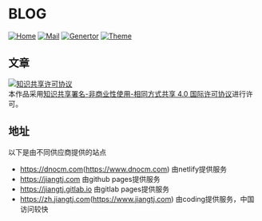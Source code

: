 # BLOG
[![Home](https://img.shields.io/badge/-Home-blue.svg)](https://jiangtj.com)
[![Mail](https://img.shields.io/badge/Mail-i@dnocm.com-blue.svg)](mailto:i@dnocm.com)
[![Genertor](https://img.shields.io/badge/Generte-Hexo-blue.svg)](https://hexo.io)
[![Theme](https://img.shields.io/badge/Theme-Cake-blue.svg)](https://github.com/jiangtj/hexo-theme-cake)

## 文章
<a rel="license" href="http://creativecommons.org/licenses/by-nc-sa/4.0/"><img alt="知识共享许可协议" style="border-width:0" src="https://i.creativecommons.org/l/by-nc-sa/4.0/88x31.png" /></a><br />本作品采用<a rel="license" href="http://creativecommons.org/licenses/by-nc-sa/4.0/">知识共享署名-非商业性使用-相同方式共享 4.0 国际许可协议</a>进行许可。

## 地址

以下是由不同供应商提供的站点

- <https://dnocm.com>(<https://www.dnocm.com>) 由netlify提供服务
- https://jiangtj.com 由github pages提供服务
- https://jiangtj.gitlab.io 由gitlab pages提供服务
- <https://zh.jiangtj.com>(<https://www.jiangtj.com>) 由coding提供服务，中国访问较快
